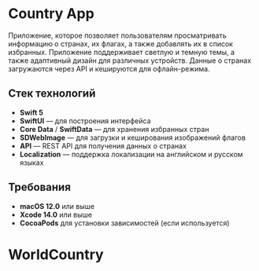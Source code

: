 # Country App

Приложение, которое позволяет пользователям просматривать информацию о странах, их флагах, а также добавлять их в список избранных. Приложение поддерживает светлую и темную темы, а также адаптивный дизайн для различных устройств. Данные о странах загружаются через API и кешируются для офлайн-режима.

## Стек технологий

- **Swift 5**
- **SwiftUI** — для построения интерфейса
- **Core Data** / **SwiftData** — для хранения избранных стран
- **SDWebImage** — для загрузки и кеширования изображений флагов
- **API** — REST API для получения данных о странах
- **Localization** — поддержка локализации на английском и русском языках

## Требования

- **macOS 12.0** или выше
- **Xcode 14.0** или выше
- **CocoaPods** для установки зависимостей (если используется)

# WorldCountry

